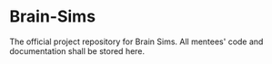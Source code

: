 # Brain-Sims
The official project repository for Brain Sims. All mentees' code and documentation shall be stored here.

